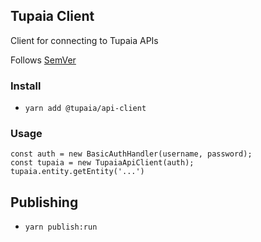 ## Tupaia Client

Client for connecting to Tupaia APIs

Follows [SemVer](https://semver.org/) 

### Install

- `yarn add @tupaia/api-client`

### Usage

```
const auth = new BasicAuthHandler(username, password);
const tupaia = new TupaiaApiClient(auth);
tupaia.entity.getEntity('...')
```

## Publishing

- `yarn publish:run`